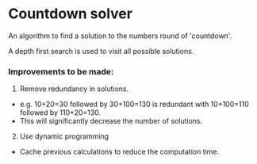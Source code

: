 # Countdown solver

An algorithm to find a solution to the numbers round of 'countdown'.

A depth first search is used to visit all possible solutions.

### Improvements to be made:

1. Remove redundancy in solutions.
- e.g. 10+20=30 followed by 30+100=130 is redundant with 10+100=110 followed by 110+20=130.
- This will significantly decrease the number of solutions.

2. Use dynamic programming
- Cache previous calculations to reduce the computation time.
